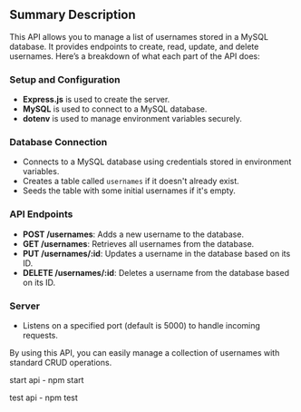 ## Summary Description

This API allows you to manage a list of usernames stored in a MySQL database. It provides endpoints to create, read, update, and delete usernames. Here’s a breakdown of what each part of the API does:

### Setup and Configuration

- **Express.js** is used to create the server.
- **MySQL** is used to connect to a MySQL database.
- **dotenv** is used to manage environment variables securely.

### Database Connection

- Connects to a MySQL database using credentials stored in environment variables.
- Creates a table called `usernames` if it doesn't already exist.
- Seeds the table with some initial usernames if it's empty.

### API Endpoints

- **POST /usernames**: Adds a new username to the database.
- **GET /usernames**: Retrieves all usernames from the database.
- **PUT /usernames/:id**: Updates a username in the database based on its ID.
- **DELETE /usernames/:id**: Deletes a username from the database based on its ID.

### Server

- Listens on a specified port (default is 5000) to handle incoming requests.

By using this API, you can easily manage a collection of usernames with standard CRUD operations.

start api
    - npm start

test api
    - npm test